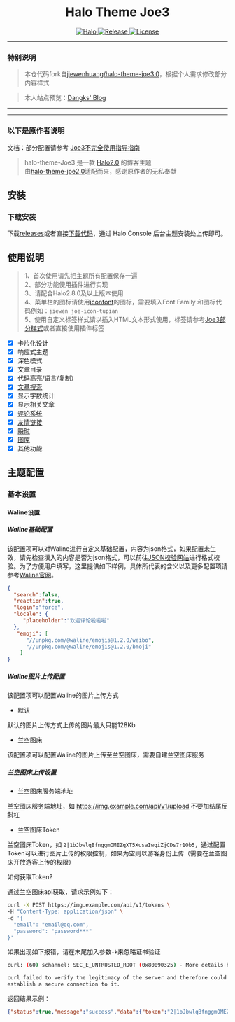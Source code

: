 
<h1 align="center"> Halo Theme Joe3  </h1>

<p class="badge-row" align="center">
  <a href="https://halo.run" target="_blank">
    <img src="https://img.shields.io/badge/dynamic/yaml?label=Halo&query=%24.spec.require&url=https://raw.githubusercontent.com/jiewenhuang/halo-theme-joe3.0/main/theme.yaml&color=113,195,71" alt="Halo"/>
  </a>
  <a href="https://github.com/jiewenhuang/halo-theme-joe3.0/releases" target="_blank">
    <img src="https://img.shields.io/github/v/release/jiewenhuang/halo-theme-joe3.0" alt="Release"/>
  </a>
  <a href="https://halo.run" target="_blank">
    <img src="https://img.shields.io/badge/License-CC%20BY--NC--SA%204.0-orange" alt="License"/>
  </a>
</p>

---
### 特别说明
>本仓代码fork自[jiewenhuang/halo-theme-joe3.0](https://github.com/jiewenhuang/halo-theme-joe3.0)，根据个人需求修改部分内容样式

>本人站点预览：[Dangks' Blog](https://www.dangks.online)

---
---


### 以下是原作者说明

文档：部分配置请参考 [Joe3不完全使用指导指南](https://www.jiewen.run/archives/joe3use)
> halo-theme-Joe3 是一款 [Halo2.0](https://halo.run/) 的博客主题  
> 由[halo-theme-joe2.0](https://github.com/qinhua/halo-theme-joe2.0)适配而来，感谢原作者的无私奉献

## 安装

### 下载安装
下载[releases](https://github.com/jiewenhuang/halo-theme-joe3.0/releases)或者直接[下载代码](https://github.com/jiewenhuang/halo-theme-joe3.0)，通过 Halo Console 后台主题安装处上传即可。

## 使用说明
> 1、首次使用请先把主题所有配置保存一遍  
> 2、部分功能使用插件进行实现  
> 3、请配合Halo2.8.0及以上版本使用  
> 4、菜单栏的图标请使用[iconfont](https://www.iconfont.cn/)的图标，需要填入Font Family 和图标代码例如：`jiewen joe-icon-tupian`  
> 5、使用自定义标签样式请以插入HTML文本形式使用，标签请参考[Joe3部分样式](https://www.jiewen.run/archives/joe3style)或者直接使用插件标签

- [x] 卡片化设计
- [x] 响应式主题
- [x] 深色模式
- [X] 文章目录
- [X] 代码高亮/语言/复制）
- [x] [文章搜索](https://github.com/halo-sigs/plugin-search-widget)
- [x] 显示字数统计
- [x] 显示相关文章
- [X] [评论系统](https://github.com/halo-sigs/plugin-comment-widget)
- [x] [友情链接](https://github.com/halo-sigs/plugin-links)  
- [x] [瞬时](https://github.com/halo-sigs/plugin-moments)  
- [x] [图库](https://github.com/halo-sigs/plugin-photos)  
- [x] 其他功能

## 主题配置

### 基本设置

#### Waline设置

##### Waline基础配置

该配置项可以对Waline进行自定义基础配置，内容为json格式，如果配置未生效，请先检查填入的内容是否为json格式，可以前往[JSON校验网站](https://www.json.cn/)进行格式校验。为了方便用户填写，这里提供如下样例，具体所代表的含义以及更多配置项请参考[Waline官网](https://waline.js.org/)。

```json
{
  "search":false,
  "reaction":true,
  "login":"force",
  "locale": {
     "placeholder":"欢迎评论啦啦啦"
  },
   "emoji": [
      "//unpkg.com/@waline/emojis@1.2.0/weibo",
      "//unpkg.com/@waline/emojis@1.2.0/bmoji"
    ]  
}
```

##### Waline图片上传配置

该配置项可以配置Waline的图片上传方式

+ 默认

默认的图片上传方式上传的图片最大只能128Kb

+ 兰空图床

该配置项可以配置Waline的图片上传至兰空图床，需要自建兰空图床服务

##### 兰空图床上传设置

+ 兰空图床服务端地址

兰空图床服务端地址，如 https://img.example.com/api/v1/upload 不要加结尾反斜杠

+ 兰空图床Token

兰空图床Token，如 `2|1bJbwlqBfnggmOMEZqXT5XusaIwqiZjCDs7r1Ob5`，通过配置Token可以进行图片上传的权限控制，如果为空则以游客身份上传（需要在兰空图床开放游客上传的权限）

如何获取Token?

通过兰空图床api获取，请求示例如下：

```bash
curl -X POST https://img.example.com/api/v1/tokens \
-H "Content-Type: application/json" \
-d '{
  "email": "email@qq.com",
  "password": "password***"
}'
```

如果出现如下报错，请在末尾加入参数`-k`来忽略证书验证

```bash
curl: (60) schannel: SEC_E_UNTRUSTED_ROOT (0x80090325) - More details here: https://curl.se/docs/sslcerts.html

curl failed to verify the legitimacy of the server and therefore could not
establish a secure connection to it.
```

返回结果示例：

```json
{"status":true,"message":"success","data":{"token":"2|1bJbwlqBfnggmOMEZqXT5XusaIwqiZjCDs7r1Ob5"}}
```



